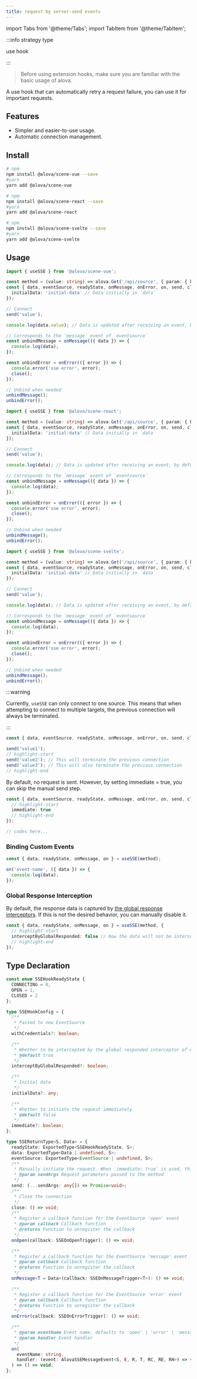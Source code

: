 ```yaml
---
title: request by server-send events
---
```


import Tabs from '@theme/Tabs';
import TabItem from '@theme/TabItem';

:::info strategy type

use hook

:::

> Before using extension hooks, make sure you are familiar with the basic usage of alova.

A use hook that can automatically retry a request failure, you can use it for important requests.

## Features

- Simpler and easier-to-use usage.
- Automatic connection management.

## Install

<Tabs groupId="framework">
<TabItem value="1" label="vue">

```bash
# npm
npm install @alova/scene-vue --save
#yarn
yarn add @alova/scene-vue

```

</TabItem>
<TabItem value="2" label="react">

```bash
# npm
npm install @alova/scene-react --save
#yarn
yarn add @alova/scene-react

```

</TabItem>

<TabItem value="3" label="svelte">

```bash
# npm
npm install @alova/scene-svelte --save
#yarn
yarn add @alova/scene-svelte

```

</TabItem>
</Tabs>

## Usage

<Tabs groupId="framework">
<TabItem value="1" label="vue">

```typescript
import { useSSE } from '@alova/scene-vue';

const method = (value: string) => alova.Get('/api/source', { param: { key: value } });
const { data, eventSource, readyState, onMessage, onError, on, send, close } = useSSE(method, {
  initialData: 'initial-data' // Data initially in `data`
});

// Connect
send('value');

console.log(data.value); // Data is updated after receiving an event, by default it is `initialData`

// Corresponds to the `message` event of `eventsource`
const unbindMessage = onMessage(({ data }) => {
  console.log(data);
});

const unbindError = onError(({ error }) => {
  console.error('sse error', error);
  close();
});

// Unbind when needed
unbindMessage();
unbindError();
```

</TabItem>
<TabItem value="2" label="react">

```typescript
import { useSSE } from '@alova/scene-react';

const method = (value: string) => alova.Get('/api/source', { param: { key: value } });
const { data, eventSource, readyState, onMessage, onError, on, send, close } = useSSE(method, {
  initialData: 'initial-data' // Data initially in `data`
});

// Connect
send('value');

console.log(data); // Data is updated after receiving an event, by default it is `initialData`

// Corresponds to the `message` event of `eventsource`
const unbindMessage = onMessage(({ data }) => {
  console.log(data);
});

const unbindError = onError(({ error }) => {
  console.error('sse error', error);
  close();
});

// Unbind when needed
unbindMessage();
unbindError();
```

</TabItem>
<TabItem value="3" label="svelte">

```typescript
import { useSSE } from '@alova/scene-svelte';

const method = (value: string) => alova.Get('/api/source', { param: { key: value } });
const { data, eventSource, readyState, onMessage, onError, on, send, close } = useSSE(method, {
  initialData: 'initial-data' // Data initially in `data`
});

// Connect
send('value');

console.log(data); // Data is updated after receiving an event, by default it is `initialData`

// Corresponds to the `message` event of `eventsource`
const unbindMessage = onMessage(({ data }) => {
  console.log(data);
});

const unbindError = onError(({ error }) => {
  console.error('sse error', error);
  close();
});

// Unbind when needed
unbindMessage();
unbindError();
```

</TabItem>
</Tabs>

:::warning

Currently, `useSSE` can only connect to one source. This means that when attempting to connect to multiple targets, the previous connection will always be terminated.

:::

```typescript
const { data, eventSource, readyState, onMessage, onError, on, send, close } = useSSE(method);

send('value1');
// highlight-start
send('value2'); // This will terminate the previous connection
send('value3'); // This will also terminate the previous connection
// highlight-end
```

By default, no request is sent. However, by setting immediate = true, you can skip the manual send step.

```typescript
const { data, eventSource, readyState, onMessage, onError, on, send, close } = useSSE(method, {
  // highlight-start
  immediate: true
  // highlight-end
});

// codes here...
```

### Binding Custom Events

```typescript
const { data, readyState, onMessage, on } = useSSE(method);

on('event-name', ({ data }) => {
  console.log(data);
});
```

### Global Response Interception

By default, the response data is captured by [the global response interceptors](/v2/tutorial/combine-framework/response). If this is not the desired behavior, you can manually disable it.

```typescript
const { data, readyState, onMessage, on } = useSSE(method, {
  // highlight-start
  interceptByGlobalResponded: false // Now the data will not be intercepted by the response interceptor
  // highlight-end
});
```

## Type Declaration

```typescript
const enum SSEHookReadyState {
  CONNECTING = 0,
  OPEN = 1,
  CLOSED = 2
};

type SSEHookConfig = {
  /**
   * Passed to new EventSource
   */
  withCredentials?: boolean;

  /**
   * Whether to be intercepted by the global responded interceptor of Alova instance
   * @default true
   */
  interceptByGlobalResponded?: boolean;

  /**
   * Initial data
   */
  initialData?: any;

  /**
   * Whether to initiate the request immediately
   * @default false
   */
  immediate?: boolean;
};

type SSEReturnType<S, Data> = {
  readyState: ExportedType<SSEHookReadyState, S>;
  data: ExportedType<Data | undefined, S>;
  eventSource: ExportedType<EventSource | undefined, S>;
  /**
   * Manually initiate the request. When `immediate: true` is used, this method is triggered automatically.
   * @param sendArgs Request parameters passed to the method
   */
  send: (...sendArgs: any[]) => Promise<void>;
  /**
   * Close the connection
   */
  close: () => void;
  /**
   * Register a callback function for the EventSource 'open' event
   * @param callback Callback function
   * @returns Function to unregister the callback
   */
  onOpen(callback: SSEOnOpenTrigger): () => void;

  /**
   * Register a callback function for the EventSource 'message' event
   * @param callback Callback function
   * @returns Function to unregister the callback
   */
  onMessage<T = Data>(callback: SSEOnMessageTrigger<T>): () => void;

  /**
   * Register a callback function for the EventSource 'error' event
   * @param callback Callback function
   * @returns Function to unregister the callback
   */
  onError(callback: SSEOnErrorTrigger): () => void;

  /**
   * @param eventName Event name, defaults to 'open' | 'error' | 'message'
   * @param handler Event handler
   */
  on(
    eventName: string,
    handler: (event: AlovaSSEMessageEvent<S, E, R, T, RC, RE, RH>) => void
  ) => () => void;
};
```
